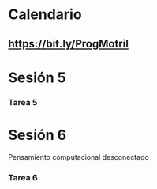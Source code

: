 # Calendario

## https://bit.ly/ProgMotril

# Sesión 5




### Tarea 5

# Sesión 6

Pensamiento computacional desconectado

### Tarea 6